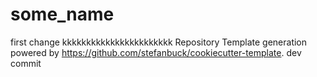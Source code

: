# some_name

first change
kkkkkkkkkkkkkkkkkkkkkkk
Repository Template generation powered by https://github.com/stefanbuck/cookiecutter-template.
dev commit